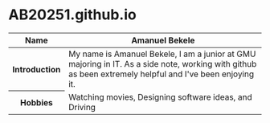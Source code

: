 # AB20251.github.io
<table>
    <tr>
      <th>Name</th>
      <th>Amanuel Bekele</th>
    </tr>
  <tbody>
      <tr>
        <th>Introduction</th>
        <td>My name is Amanuel Bekele, I am a junior at GMU majoring in IT. As a side note, working with github as been extremely helpful and I've been enjoying it. </td>
      </tr>
     <tr>
        <th>Hobbies</th>
        <td>Watching movies, Designing software ideas, and Driving</td>
      </tr>
  </tbody>
</table>
